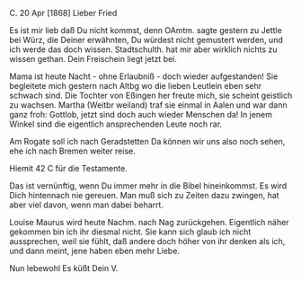  C. 20 Apr [1868]
Lieber Fried

Es ist mir lieb daß Du nicht kommst, denn OAmtm. sagte gestern zu Jettle bei Würz, die Deiner erwähnten, Du würdest nicht gemustert werden, und ich werde das doch wissen. Stadtschulth. hat mir aber wirklich nichts zu wissen gethan. Dein Freischein liegt jetzt bei.

Mama ist heute Nacht - ohne Erlaubniß - doch wieder aufgestanden! Sie begleitete mich gestern nach Altbg wo die lieben Leutlein eben sehr schwach sind. Die Tochter von Eßingen her freute mich, sie scheint geistlich zu wachsen. Martha (Weitbr weiland) traf sie einmal in Aalen und war dann ganz froh: Gottlob, jetzt sind doch auch wieder Menschen da! In jenem Winkel sind die eigentlich ansprechenden Leute noch rar.

Am Rogate soll ich nach Geradstetten Da können wir uns also noch sehen, ehe ich nach Bremen weiter reise.

Hiemit 42 C für die Testamente.

Das ist vernünftig, wenn Du immer mehr in die Bibel hineinkommst. Es wird Dich hintennach nie gereuen. Man muß sich zu Zeiten dazu zwingen, hat aber viel davon, wenn man dabei beharrt.

Louise Maurus wird heute Nachm. nach Nag zurückgehen. Eigentlich näher gekommen bin ich ihr diesmal nicht. Sie kann sich glaub ich nicht aussprechen, weil sie fühlt, daß andere doch höher von ihr denken als ich, und dann meint, jene haben eben mehr Liebe.

 Nun lebewohl
 Es küßt Dein V.
